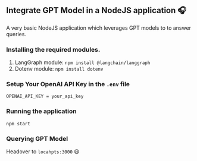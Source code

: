 ## Integrate GPT Model in a NodeJS application :headphones:

A very basic NodeJS application which leverages GPT models to to answer queries.

### Installing the required modules.

1. LangGraph module: `npm install @langchain/langgraph`
2. Dotenv module: `npm install dotenv`

### Setup Your OpenAI API Key in the `.env` file
`OPENAI_API_KEY = your_api_key`

### Running the application

`npm start`

### Querying GPT Model

Headover to `locahpts:3000` :smiley:
